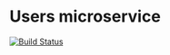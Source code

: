 # Users microservice

[![Build Status](https://travis-ci.org/RSO-Bicycle/users.svg?branch=master)](https://travis-ci.org/RSO-Bicycle/users)
